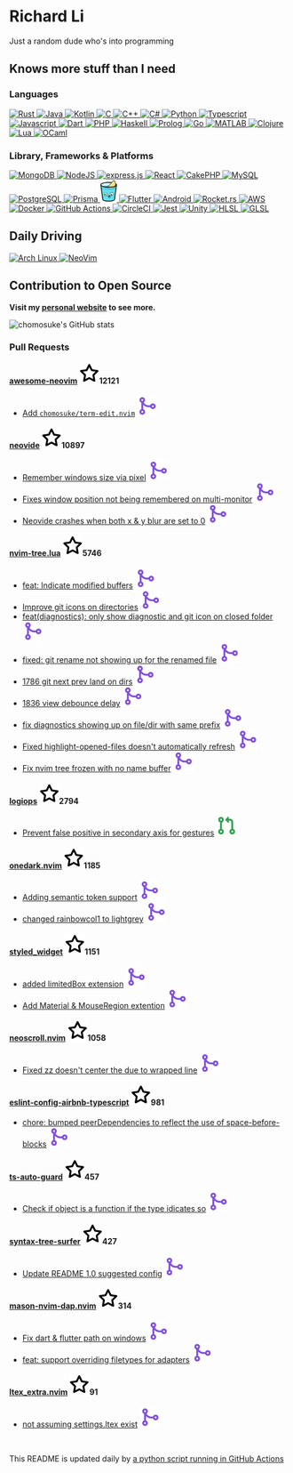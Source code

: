 # Richard Li
Just a random dude who's into programming

## Knows more stuff than I need
### Languages
<a target="_blank" href="https://www.rust-lang.org/">
	<img src="https://www.vectorlogo.zone/logos/rust-lang/rust-lang-icon.svg" alt="Rust" width="40" height="40"/>
</a>
<a target="_blank" href="https://www.java.com/en/">
	<img src="https://www.vectorlogo.zone/logos/java/java-icon.svg" alt="Java" width="40" height="40"/>
</a>
<a target="_blank" href="https://kotlinlang.org/">
	<img src="https://upload.wikimedia.org/wikipedia/commons/0/06/Kotlin_Icon.svg" alt="Kotlin" width="40" height="40"/>
</a>
<a target="_blank" href="https://en.wikipedia.org/wiki/C_(programming_language)">
	<img src="https://upload.wikimedia.org/wikipedia/commons/1/19/C_Logo.png" alt="C" width="36" height="40"/>
</a> 
<a target="_blank" href="https://en.wikipedia.org/wiki/C%2B%2B">
	<img src="https://upload.wikimedia.org/wikipedia/commons/thumb/1/18/ISO_C%2B%2B_Logo.svg/1822px-ISO_C%2B%2B_Logo.svg.png" alt="C++" width="36" height="40"/>
</a>
<a target="_blank" href="https://en.wikipedia.org/wiki/C_Sharp_%28programming_language%29">
	<img src="https://upload.wikimedia.org/wikipedia/commons/thumb/b/bd/Logo_C_sharp.svg/1200px-Logo_C_sharp.svg.png" alt="C#" width="36" height="40"/>
</a>
<a target="_blank" href="https://www.python.org/">
	<img src="https://www.vectorlogo.zone/logos/python/python-icon.svg" alt="Python" width="40" height="40"/>
</a>
<a target="_blank" href="https://www.typescriptlang.org/">
	<img src="https://www.vectorlogo.zone/logos/typescriptlang/typescriptlang-icon.svg" alt="Typescript" width="40" height="40"/>
</a>
<a target="_blank" href="https://www.javascript.com/">
	<img src="https://upload.wikimedia.org/wikipedia/commons/6/6a/JavaScript-logo.png" alt="Javascript" width="40" height="40"/>
</a>
<a target="_blank" href="https://dart.dev/">
	<img src="https://www.vectorlogo.zone/logos/dartlang/dartlang-icon.svg" alt="Dart" width="40" height="40"/>
</a>
<a target="_blank" href="https://www.php.net/">
	<img src="https://www.vectorlogo.zone/logos/php/php-icon.svg" alt="PHP" width="40" height="40"/>
</a>
<a target="_blank" href="https://www.haskell.org/">
	<img src="https://cdn-icons-png.flaticon.com/512/5968/5968259.png" alt="Haskell" width="40" height="40"/>
</a>
<a target="_blank" href="https://en.wikipedia.org/wiki/Prolog">
	<img src="https://dashboard.snapcraft.io/site_media/appmedia/2020/04/Prolog-logo-512.png" alt="Prolog" width="40" height="40"/>
</a>
<a target="_blank" href="https://go.dev/">
	<img src="https://www.vectorlogo.zone/logos/golang/golang-icon.svg" alt="Go" width="40" height="40"/>
</a>
<a target="_blank" href="https://www.mathworks.com/products/matlab.html">
	<img src="https://upload.wikimedia.org/wikipedia/commons/2/21/Matlab_Logo.png" alt="MATLAB" width="40" height="40"/>
</a>
<a target="_blank" href="https://clojure.org/">
	<img src="https://www.vectorlogo.zone/logos/clojure/clojure-icon.svg" alt="Clojure" width="40" height="40"/>
</a>
<a target="_blank" href="https://www.lua.org/">
	<img src="https://www.vectorlogo.zone/logos/lua/lua-icon.svg" alt="Lua" width="40" height="40"/>
</a>
<a target="_blank" href="https://ocaml.org/">
	<img src="https://www.vectorlogo.zone/logos/ocaml/ocaml-icon.svg" alt="OCaml" width="40" height="40"/>
</a>

### Library, Frameworks & Platforms
<a target="_blank" href="https://www.mongodb.com/">
	<img src="https://www.vectorlogo.zone/logos/mongodb/mongodb-ar21.svg" alt="MongoDB" width="80" height="40"/>
</a>
<a target="_blank" href="https://nodejs.org/en/">
	<img src="https://www.vectorlogo.zone/logos/nodejs/nodejs-ar21.svg" alt="NodeJS" width="80" height="40"/>
</a>
<a target="_blank" href="https://expressjs.com/">
	<img src="https://www.vectorlogo.zone/logos/expressjs/expressjs-ar21.svg" alt="express.js" width="80" height="40"/>
</a>
<a target="_blank" href="https://reactjs.org/">
	<img src="https://www.vectorlogo.zone/logos/reactjs/reactjs-icon.svg" alt="React" width="40" height="40"/>
</a>
<a target="_blank" href="https://cakephp.org/">
	<img src="https://upload.wikimedia.org/wikipedia/en/9/9a/Cake-logo.png" alt="CakePHP" width="60" height="40"/>
</a>
<a target="_blank" href="https://www.mysql.com/">
	<img src="https://www.vectorlogo.zone/logos/mysql/mysql-ar21.svg" alt="MySQL" width="80" height="40"/>
</a>
<a target="_blank" href="https://www.postgresql.org/">
	<img src="https://www.vectorlogo.zone/logos/postgresql/postgresql-icon.svg" alt="PostgreSQL" width="40" height="40"/>
</a>
<a target="_blank" href="https://www.prisma.io/">
	<img src="https://vectorwiki.com/images/SIGDY__prisma.svg" alt="Prisma" width="40" height="40"/>
</a>
<a target="_blank" href="https://github.com/gin-gonic/gin">
	<img src="https://raw.githubusercontent.com/gin-gonic/logo/master/color.png" alt="Gin" width="30" height="40"/>
</a>
<a target="_blank" href="https://flutter.dev/">
	<img src="https://www.vectorlogo.zone/logos/flutterio/flutterio-icon.svg" alt="Flutter" width="40" height="40"/>
</a>
<a target="_blank" href="https://developer.android.com/">
	<img src="https://www.vectorlogo.zone/logos/android/android-icon.svg" alt="Android" width="40" height="40"/>
</a>
<a target="_blank" href="https://rocket.rs/">
	<img src="https://rocket.rs/v0.4/images/logo-boxed.png" alt="Rocket.rs" width="40" height="40"/>
</a>
<a target="_blank" href="https://aws.amazon.com/">
	<img src="https://upload.wikimedia.org/wikipedia/commons/9/93/Amazon_Web_Services_Logo.svg" alt="AWS" width="40" height="40"/>
</a>
<a target="_blank" href="https://www.docker.com/">
	<img src="https://www.vectorlogo.zone/logos/docker/docker-icon.svg" alt="Docker" width="40" height="40"/>
</a>
<a target="_blank" href="https://github.com/features/actions">
	<img src="https://avatars.githubusercontent.com/u/44036562?s=280&v=4" alt="GitHub Actions" width="40" height="40"/>
</a>
<a target="_blank" href="https://circleci.com/">
	<img src="https://upload.wikimedia.org/wikipedia/commons/thumb/8/82/Circleci-icon-logo.svg/1200px-Circleci-icon-logo.svg.png" alt="CircleCI" width="40" height="40"/>
</a>
<a target="_blank" href="https://jestjs.io/">
	<img src="https://www.vectorlogo.zone/logos/jestjsio/jestjsio-icon.svg" alt="Jest" width="40" height="40"/>
</a>
<a target="_blank" href="https://unity.com/">
	<img src="https://www.vectorlogo.zone/logos/unity3d/unity3d-icon.svg" alt="Unity" width="40" height="40"/>
</a>
<a target="_blank" href="https://docs.unity3d.com/Manual/SL-ShaderPrograms.html">
	<img src="https://www.file-extension.info/images/resource/formats/hlsl.png" alt="HLSL" width="40" height="40"/>
</a>
<a target="_blank" href="https://www.khronos.org/opengl/wiki/OpenGL_Shading_Language">
	<img src="https://upload.wikimedia.org/wikipedia/commons/thumb/e/e9/Opengl-logo.svg/1200px-Opengl-logo.svg.png" alt="GLSL" width="60" height="25"/>
</a>

## Daily Driving
<a target="_blank" href="https://archlinux.org/">
	<img src="https://www.vectorlogo.zone/logos/archlinux/archlinux-icon.svg" alt="Arch Linux" width="40" height="40"/>
</a>
<a target="_blank" href="https://neovim.io/">
	<img src="https://www.vectorlogo.zone/logos/neovimio/neovimio-icon.svg" alt="NeoVim" width="40" height="40"/>
</a>

## Contribution to Open Source
**Visit my [personal website](https://chomosuke.com/#/works/open-source) to see more.**

![chomosuke's GitHub stats](https://github-readme-stats.vercel.app/api?username=chomosuke&count_private=true&show_icons=true&theme=transparent)
### Pull Requests
<!--CONTRIB BEGIN-->
#### [awesome-neovim](https://github.com/rockerBOO/awesome-neovim) ![](./assets/star.svg)12121
- [Add `chomosuke/term-edit.nvim`](https://github.com/rockerBOO/awesome-neovim/pull/739) ![](./assets/merged.svg)
#### [neovide](https://github.com/neovide/neovide) ![](./assets/star.svg)10897
- [Remember windows size via pixel](https://github.com/neovide/neovide/pull/1706) ![](./assets/merged.svg)
- [Fixes window position not being remembered on multi-monitor](https://github.com/neovide/neovide/pull/1837) ![](./assets/merged.svg)
- [Neovide crashes when both x & y blur are set to 0](https://github.com/neovide/neovide/pull/1707) ![](./assets/merged.svg)
#### [nvim-tree.lua](https://github.com/nvim-tree/nvim-tree.lua) ![](./assets/star.svg)5746
- [feat: Indicate modified buffers](https://github.com/nvim-tree/nvim-tree.lua/pull/1835) ![](./assets/merged.svg)
- [Improve git icons on directories](https://github.com/nvim-tree/nvim-tree.lua/pull/1809) ![](./assets/merged.svg)
- [feat(diagnostics): only show diagnostic and git icon on closed folder](https://github.com/nvim-tree/nvim-tree.lua/pull/1778) ![](./assets/merged.svg)
- [fixed: git rename not showing up for the renamed file](https://github.com/nvim-tree/nvim-tree.lua/pull/1783) ![](./assets/merged.svg)
- [1786 git next prev land on dirs](https://github.com/nvim-tree/nvim-tree.lua/pull/1787) ![](./assets/merged.svg)
- [1836 view debounce delay](https://github.com/nvim-tree/nvim-tree.lua/pull/1871) ![](./assets/merged.svg)
- [fix diagnostics showing up on file/dir with same prefix](https://github.com/nvim-tree/nvim-tree.lua/pull/1832) ![](./assets/merged.svg)
- [Fixed highlight-opened-files doesn't automatically refresh](https://github.com/nvim-tree/nvim-tree.lua/pull/1827) ![](./assets/merged.svg)
- [Fix nvim tree frozen with no name buffer](https://github.com/nvim-tree/nvim-tree.lua/pull/1879) ![](./assets/merged.svg)
#### [logiops](https://github.com/PixlOne/logiops) ![](./assets/star.svg)2794
- [Prevent false positive in secondary axis for gestures](https://github.com/PixlOne/logiops/pull/343) ![](./assets/open.svg)
#### [onedark.nvim](https://github.com/navarasu/onedark.nvim) ![](./assets/star.svg)1185
- [Adding semantic token support](https://github.com/navarasu/onedark.nvim/pull/159) ![](./assets/merged.svg)
- [changed rainbowcol1 to lightgrey](https://github.com/navarasu/onedark.nvim/pull/158) ![](./assets/merged.svg)
#### [styled_widget](https://github.com/ReinBentdal/styled_widget) ![](./assets/star.svg)1151
- [added limitedBox extension](https://github.com/ReinBentdal/styled_widget/pull/72) ![](./assets/merged.svg)
- [Add Material & MouseRegion extention](https://github.com/ReinBentdal/styled_widget/pull/77) ![](./assets/merged.svg)
#### [neoscroll.nvim](https://github.com/karb94/neoscroll.nvim) ![](./assets/star.svg)1058
- [Fixed zz doesn't center the due to wrapped line](https://github.com/karb94/neoscroll.nvim/pull/76) ![](./assets/merged.svg)
#### [eslint-config-airbnb-typescript](https://github.com/iamturns/eslint-config-airbnb-typescript) ![](./assets/star.svg)981
- [chore: bumped peerDependencies to reflect the use of space-before-blocks](https://github.com/iamturns/eslint-config-airbnb-typescript/pull/293) ![](./assets/merged.svg)
#### [ts-auto-guard](https://github.com/rhys-vdw/ts-auto-guard) ![](./assets/star.svg)457
- [Check if object is a function if the type idicates so](https://github.com/rhys-vdw/ts-auto-guard/pull/159) ![](./assets/merged.svg)
#### [syntax-tree-surfer](https://github.com/ziontee113/syntax-tree-surfer) ![](./assets/star.svg)427
- [Update README 1.0 suggested config](https://github.com/ziontee113/syntax-tree-surfer/pull/6) ![](./assets/merged.svg)
#### [mason-nvim-dap.nvim](https://github.com/jay-babu/mason-nvim-dap.nvim) ![](./assets/star.svg)314
- [Fix dart & flutter path on windows](https://github.com/jay-babu/mason-nvim-dap.nvim/pull/36) ![](./assets/merged.svg)
- [feat: support overriding filetypes for adapters](https://github.com/jay-babu/mason-nvim-dap.nvim/pull/29) ![](./assets/merged.svg)
#### [ltex_extra.nvim](https://github.com/barreiroleo/ltex_extra.nvim) ![](./assets/star.svg)91
- [not assuming settings.ltex exist](https://github.com/barreiroleo/ltex_extra.nvim/pull/13) ![](./assets/merged.svg)
<!--CONTRIB END-->

<br/>

This README is updated daily by [a python script running in GitHub Actions](https://github.com/chomosuke/chomosuke/blob/master/update.py)
